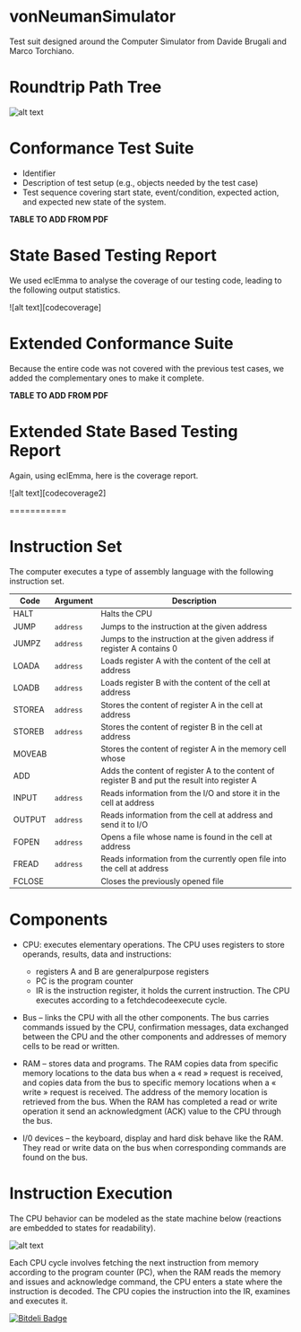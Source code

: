 vonNeumanSimulator
==================

Test suit designed around the Computer Simulator from Davide Brugali and Marco Torchiano.


# Roundtrip Path Tree

![alt text][pathtree]


# Conformance Test Suite

- Identifier
- Description of test setup (e.g., objects needed by the test case)
- Test sequence covering start state, event/condition, expected action, and expected new
state of the system.

**TABLE TO ADD FROM PDF**

# State Based Testing Report

We used eclEmma to analyse the coverage of our testing code, leading to the following output statistics.

![alt text][codecoverage]


# Extended Conformance Suite

Because the entire code was not covered with the previous test cases, we added the complementary ones to make it complete.

**TABLE TO ADD FROM PDF**


# Extended State Based Testing Report

Again, using eclEmma, here is the coverage report.

![alt text][codecoverage2]


===========


# Instruction Set

The computer executes a type of assembly language with the following instruction set.

Code 	| Argument	| Description
---		| ---		| ---
HALT 	| 			| Halts the CPU
JUMP 	| `address` | Jumps to the instruction at the given address
JUMPZ 	| `address`	| Jumps to the instruction at the given address if register A contains 0
LOADA 	| `address`	| Loads register A with the content of the cell at address
LOADB	| `address`	| Loads register B with the content of the cell at address
STOREA	| `address`	| Stores the content of register A in the cell at address
STOREB	| `address`	| Stores the content of register B in the cell at address
MOVEAB 	|			| Stores the content of register A in the memory cell whose
ADD 	|			| Adds the content of register A to the content of register B and put the result into register A
INPUT	| `address`	| Reads information from the I/O and store it in the cell at address 
OUTPUT	| `address`	| Reads  information from the cell at address and send it to I/O
FOPEN	| `address`	| Opens a file whose name is found in the cell at address
FREAD	| `address`	| Reads information from the currently open file into the cell at address
FCLOSE 	|			| Closes the previously opened file


# Components

- CPU: executes elementary operations. The CPU uses registers to store operands, results, data and instructions:
	- registers A and B are general­purpose registers
	- PC is the program counter
 	- IR is the instruction register, it holds the current instruction.
The CPU executes according to a fetch­decode­execute cycle.

- Bus – links the CPU with all the other components. The bus carries commands issued by the CPU, confirmation messages, data exchanged between the CPU and the other components and addresses of memory cells to be read or written.

- RAM – stores data and programs. The RAM copies data from specific memory locations to the data bus when a « read » request is received, and copies data from the bus to  specific memory locations when a « write » request is received. The address of the memory location is retrieved from the bus. When the RAM has completed a read or write operation it send an acknowledgment (ACK) value to the CPU through the bus.

- I/0 devices – the keyboard, display and hard disk behave like the RAM. They read or write data on the bus when corresponding commands are found on the bus.


# Instruction Execution

The CPU behavior can be modeled as the state machine below (reactions are embedded to states for readability).

![alt text][diagram]

Each CPU cycle involves fetching the next instruction from memory according to the program counter (PC), when the RAM reads the memory and issues and acknowledge command, the CPU enters a state where the instruction is decoded. The CPU copies the instruction into the IR, examines and executes it.

[pathtree]: assets/pathtree.png "State Machine Diagram"
[diagram]: assets/statemachine.png "State Machine Diagram"
[diagram]: assets/codecoverage.png "Non Optimal Code Coverage"
[diagram]: assets/codecoverage2.png "Optimal Code Coverage"


[![Bitdeli Badge](https://d2weczhvl823v0.cloudfront.net/cadesalaberry/vonneumansimulator/trend.png)](https://bitdeli.com/free "Bitdeli Badge")

